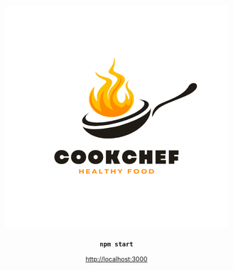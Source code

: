 <div align="center">

![alt text](https://github.com/Mikadjx/Cookchef/blob/327725e89c488de6659799786e2ea591c254c664/1.png
)






### `npm start`

[http://localhost:3000](http://localhost:3000) 


</div>
